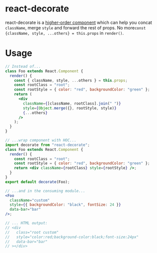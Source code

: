 # react-decorate

react-decorate is a [higher-order component](https://reactjs.org/docs/higher-order-components.html) which can help you concat `className`, merge `style` and forward the rest of props. No more`const {className, style, ...others} = this.props` in `render()`.

# Usage

```jsx
// Instead of...
class Foo extends React.Component {
  render() {
    const { className, style, ...others } = this.props;
    const rootClass = "root";
    const rootStyle = { color: "red", backgroundColor: "green" };
    return (
      <div
        className={[className, rootClass].join(" ")}
        style={Object.merge({}, rootStyle, style)}
        {...others}
      />
    );
  }
}

// ...wrap component with HOC...
import decorate from "react-decorate";
class Foo extends React.Component {
  render() {
    const rootClass = "root";
    const rootStyle = { color: "red", backgroundColor: "green" };
    return <div className={rootClass} style={rootStyle} />;
  }
}
export default decorate(Foo);

// ...and in the consuming module...
<Foo
  className="custom"
  style={{ backgroundColor: "black", fontSize: 24 }}
  data-bar="bar"
/>;

// ... HTML output:
// <div
//   class="root custom"
//   style="color:red;background-color:black;font-size:24px"
//   data-bar="bar"
// ></div>

```